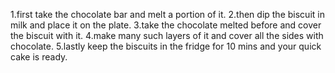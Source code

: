 1.first take the chocolate bar and melt a portion of it.
2.then dip the biscuit in milk and place it on the plate.
3.take the chocolate melted before and cover the biscuit with it.
4.make many such layers of it and cover all the sides with chocolate.
5.lastly keep the biscuits in the fridge for 10 mins and your quick cake is ready.